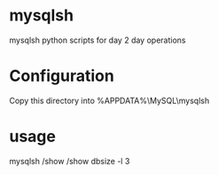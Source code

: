 # mysqlsh
mysqlsh python scripts for day 2 day operations

# Configuration
Copy this directory into %APPDATA%\MySQL\mysqlsh


# usage
mysqlsh
/show
/show dbsize -l 3
